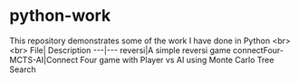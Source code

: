 # python-work
This repository demonstrates some of the work I have done in Python
<br\><br\>
File| Description
---|---
reversi|A simple reversi game
connectFour-MCTS-AI|Connect Four game with Player vs AI using Monte Carlo Tree Search

